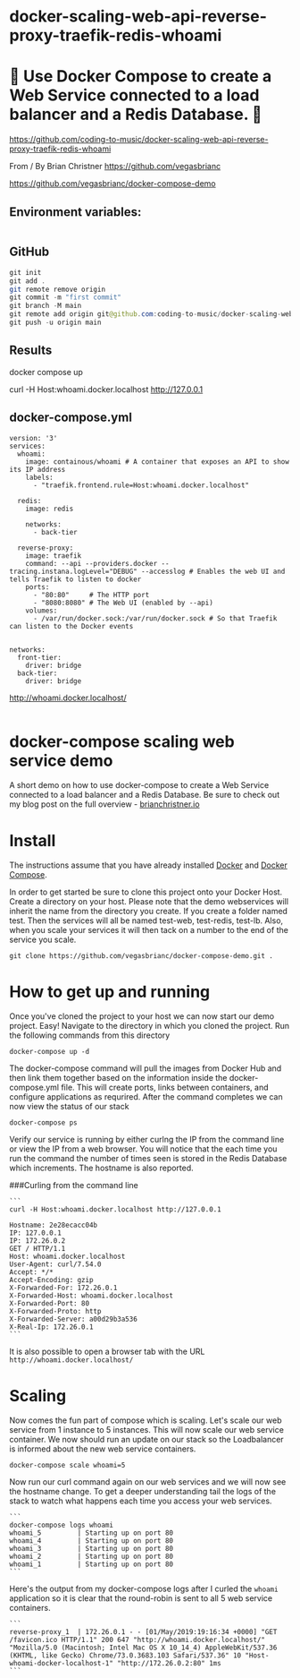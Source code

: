 # docker-scaling-web-api-reverse-proxy-traefik-redis-whoami

# 🚀 Use Docker Compose to create a Web Service connected to a load balancer and a Redis Database. 🚀

https://github.com/coding-to-music/docker-scaling-web-api-reverse-proxy-traefik-redis-whoami

From / By Brian Christner https://github.com/vegasbrianc

https://github.com/vegasbrianc/docker-compose-demo

## Environment variables:

```java

```

## GitHub

```java
git init
git add .
git remote remove origin
git commit -m "first commit"
git branch -M main
git remote add origin git@github.com:coding-to-music/docker-scaling-web-api-reverse-proxy-traefik-redis-whoami.git
git push -u origin main
```

## Results

docker compose up

curl -H Host:whoami.docker.localhost http://127.0.0.1

## docker-compose.yml

```
version: '3'
services:
  whoami:
    image: containous/whoami # A container that exposes an API to show its IP address
    labels:
      - "traefik.frontend.rule=Host:whoami.docker.localhost"

  redis:
    image: redis

    networks:
      - back-tier

  reverse-proxy:
    image: traefik
    command: --api --providers.docker --tracing.instana.logLevel="DEBUG" --accesslog # Enables the web UI and tells Traefik to listen to docker
    ports:
      - "80:80"     # The HTTP port
      - "8080:8080" # The Web UI (enabled by --api)
    volumes:
      - /var/run/docker.sock:/var/run/docker.sock # So that Traefik can listen to the Docker events


networks:
  front-tier:
    driver: bridge
  back-tier:
    driver: bridge
```

http://whoami.docker.localhost/

```

```

# docker-compose scaling web service demo

A short demo on how to use docker-compose to create a Web Service connected to a load balancer and a Redis Database. Be sure to check out my blog post on the full overview - [brianchristner.io](https://www.brianchristner.io/how-to-scale-a-docker-container-with-docker-compose/)

# Install

The instructions assume that you have already installed [Docker](https://docs.docker.com/installation/) and [Docker Compose](https://docs.docker.com/compose/install/).

In order to get started be sure to clone this project onto your Docker Host. Create a directory on your host. Please note that the demo webservices will inherit the name from the directory you create. If you create a folder named test. Then the services will all be named test-web, test-redis, test-lb. Also, when you scale your services it will then tack on a number to the end of the service you scale.

    git clone https://github.com/vegasbrianc/docker-compose-demo.git .

# How to get up and running

Once you've cloned the project to your host we can now start our demo project. Easy! Navigate to the directory in which you cloned the project. Run the following commands from this directory

    docker-compose up -d

The docker-compose command will pull the images from Docker Hub and then link them together based on the information inside the docker-compose.yml file. This will create ports, links between containers, and configure applications as requrired. After the command completes we can now view the status of our stack

    docker-compose ps

Verify our service is running by either curlng the IP from the command line or view the IP from a web browser. You will notice that the each time you run the command the number of times seen is stored in the Redis Database which increments. The hostname is also reported.

###Curling from the command line

    ```
    curl -H Host:whoami.docker.localhost http://127.0.0.1

    Hostname: 2e28ecacc04b
    IP: 127.0.0.1
    IP: 172.26.0.2
    GET / HTTP/1.1
    Host: whoami.docker.localhost
    User-Agent: curl/7.54.0
    Accept: */*
    Accept-Encoding: gzip
    X-Forwarded-For: 172.26.0.1
    X-Forwarded-Host: whoami.docker.localhost
    X-Forwarded-Port: 80
    X-Forwarded-Proto: http
    X-Forwarded-Server: a00d29b3a536
    X-Real-Ip: 172.26.0.1
    ```

It is also possible to open a browser tab with the URL `http://whoami.docker.localhost/`

# Scaling

Now comes the fun part of compose which is scaling. Let's scale our web service from 1 instance to 5 instances. This will now scale our web service container. We now should run an update on our stack so the Loadbalancer is informed about the new web service containers.

    docker-compose scale whoami=5

Now run our curl command again on our web services and we will now see the hostname change. To get a deeper understanding tail the logs of the stack to watch what happens each time you access your web services.

    ```
    docker-compose logs whoami
    whoami_5         | Starting up on port 80
    whoami_4         | Starting up on port 80
    whoami_3         | Starting up on port 80
    whoami_2         | Starting up on port 80
    whoami_1         | Starting up on port 80
    ```

Here's the output from my docker-compose logs after I curled the `whoami` application so it is clear that the round-robin is sent to all 5 web service containers.

    ```
    reverse-proxy_1  | 172.26.0.1 - - [01/May/2019:19:16:34 +0000] "GET /favicon.ico HTTP/1.1" 200 647 "http://whoami.docker.localhost/" "Mozilla/5.0 (Macintosh; Intel Mac OS X 10_14_4) AppleWebKit/537.36 (KHTML, like Gecko) Chrome/73.0.3683.103 Safari/537.36" 10 "Host-whoami-docker-localhost-1" "http://172.26.0.2:80" 1ms
    ```
